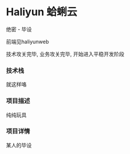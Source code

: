 # Haliyun 蛤蜊云

绝密 - 毕设

前端见haliyunweb

技术攻关完毕, 业务攻关完毕, 开始进入平稳开发阶段

### 技术栈

就这样咯

### 项目描述

纯纯玩具

### 项目详情

某人的毕设
